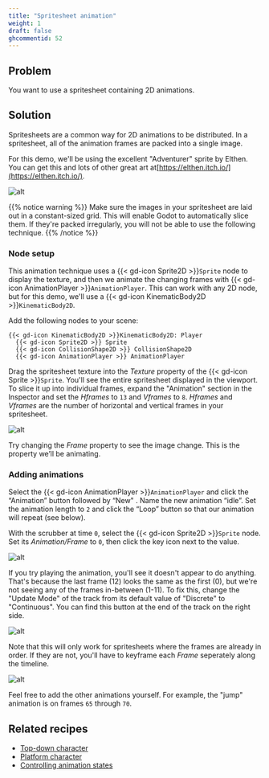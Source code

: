 ```yaml
---
title: "Spritesheet animation"
weight: 1
draft: false
ghcommentid: 52
---
```


## Problem

You want to use a spritesheet containing 2D animations.

## Solution

Spritesheets are a common way for 2D animations to be distributed. In a spritesheet, all of the animation frames are packed into a single image.

For this demo, we'll be using the excellent "Adventurer" sprite by Elthen. You can get this and lots of other great art at[https://elthen.itch.io/](https://elthen.itch.io/).

![alt](/godot_recipes/img/adventurer_sprite_sheet_v1.1.png)

{{% notice warning %}}
Make sure the images in your spritesheet are laid out in a constant-sized grid. This will enable Godot to automatically slice them. If they're packed irregularly, you will not be able to use the following technique.
{{% /notice %}}

### Node setup

This animation technique uses a {{< gd-icon Sprite2D >}}`Sprite` node to display the texture, and then we animate the changing frames with {{< gd-icon AnimationPlayer >}}`AnimationPlayer`. This can work with any 2D node, but for this demo, we'll use a {{< gd-icon KinematicBody2D >}}`KinematicBody2D`.

Add the following nodes to your scene:

```
{{< gd-icon KinematicBody2D >}}KinematicBody2D: Player
  {{< gd-icon Sprite2D >}} Sprite
  {{< gd-icon CollisionShape2D >}} CollisionShape2D
  {{< gd-icon AnimationPlayer >}} AnimationPlayer
```

Drag the spritesheet texture into the _Texture_ property of the {{< gd-icon Sprite >}}`Sprite`. You'll see the entire spritesheet displayed in the viewport. To slice it up into individual frames, expand the "Animation" section in the Inspector and set the _Hframes_ to `13` and _Vframes_ to `8`. _Hframes_ and _Vframes_ are the number of horizontal and vertical frames in your spritesheet.

![alt](/godot_recipes/img/sprite_animation_01.png)

Try changing the _Frame_ property to see the image change. This is the property we’ll be animating.

### Adding animations

Select the {{< gd-icon AnimationPlayer >}}`AnimationPlayer` and click the “Animation” button followed by “New"
. Name the new animation “idle”. Set the animation length to `2` and click the “Loop” button so that our animation will repeat (see below).

With the scrubber at time `0`, select the {{< gd-icon Sprite2D >}}`Sprite` node. Set its _Animation/Frame_ to `0`, then click the key icon next to the value.

![alt](/godot_recipes/img/sprite_animation_02.png)

If you try playing the animation, you'll see it doesn't appear to do anything. That's because the last frame (12) looks the same as the first (0), but we're not seeing any of the frames in-between (1-11). To fix this, change the "Update Mode" of the track from its default value of "Discrete" to "Continuous". You can find this button at the end of the track on the right side.

![alt](/godot_recipes/img/sprite_animation_03.png)

Note that this will only work for spritesheets where the frames are already in order. If they are not, you'll have to keyframe each _Frame_ seperately along the timeline.

![alt](/godot_recipes/img/sprite_animation_04.gif)

Feel free to add the other animations yourself. For example, the "jump" animation is on frames `65` through `70`.

## Related recipes

- [Top-down character](http://kidscancode.org/godot_recipes/2d/topdown_movement/#option-1-8-way-movement)
- [Platform character](http://kidscancode.org/godot_recipes/2d/platform_character/)
- [Controlling animation states](http://kidscancode.org/godot_recipes/animation/animation_state_machine/)